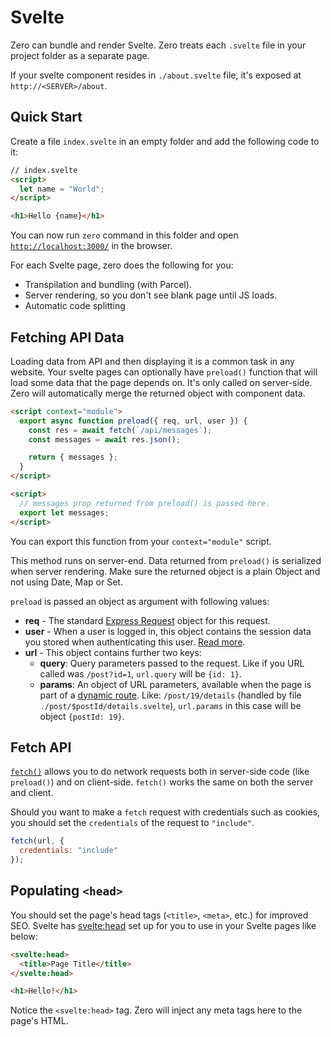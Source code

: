 # Svelte

Zero can bundle and render Svelte. Zero treats each `.svelte` file in your project folder as a separate page.

If your svelte component resides in `./about.svelte` file, it's exposed at `http://<SERVER>/about`.

## Quick Start

Create a file `index.svelte` in an empty folder and add the following code to it:

```html
// index.svelte
<script>
  let name = "World";
</script>

<h1>Hello {name}</h1>
```

You can now run `zero` command in this folder and open [`http://localhost:3000/`](http://localhost:3000) in the browser.

For each Svelte page, zero does the following for you:

- Transpilation and bundling (with Parcel).
- Server rendering, so you don't see blank page until JS loads.
- Automatic code splitting

## Fetching API Data

Loading data from API and then displaying it is a common task in any website. Your svelte pages can optionally have `preload()` function that will load some data that the page depends on. It's only called on server-side. Zero will automatically merge the returned object with component data.

```html
<script context="module">
  export async function preload({ req, url, user }) {
    const res = await fetch(`/api/messages`);
    const messages = await res.json();

    return { messages };
  }
</script>

<script>
  // messages prop returned from preload() is passed here.
  export let messages;
</script>
```

You can export this function from your `context="module"` script.

This method runs on server-end. Data returned from `preload()` is serialized when server rendering. Make sure the returned object is a plain Object and not using Date, Map or Set.

`preload` is passed an object as argument with following values:

- **req** - The standard [Express Request](https://expressjs.com/en/4x/api.html#req) object for this request.
- **user** - When a user is logged in, this object contains the session data you stored when authenticating this user. [Read more](https://github.com/remoteinterview/zero/tree/master/docs/nodejs#sessions).
- **url** - This object contains further two keys:
  - **query**: Query parameters passed to the request. Like if you URL called was `/post?id=1`, `url.query` will be `{id: 1}`.
  - **params**: An object of URL parameters, available when the page is part of a [dynamic route](https://github.com/remoteinterview/zero#dynamic-routes-pretty-url-slugs). Like: `/post/19/details` (handled by file `./post/$postId/details.svelte`), `url.params` in this case will be object `{postId: 19}`.

## Fetch API

[`fetch()`](https://developers.google.com/web/updates/2015/03/introduction-to-fetch) allows you to do network requests both in server-side code (like `preload()`) and on client-side. `fetch()` works the same on both the server and client.

Should you want to make a `fetch` request with credentials such as cookies, you should set the `credentials` of the request to `"include"`.

```js
fetch(url, {
  credentials: "include"
});
```

## Populating `<head>`

You should set the page's head tags (`<title>`, `<meta>`, etc.) for improved SEO. Svelte has [<svelte:head>](https://svelte.dev/docs#svelte_head) set up for you to use in your Svelte pages like below:

```html
<svelte:head>
  <title>Page Title</title>
</svelte:head>

<h1>Hello!</h1>
```

Notice the `<svelte:head>` tag. Zero will inject any meta tags here to the page's HTML.
